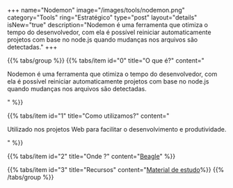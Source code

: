 +++
name="Nodemon"
image="/images/tools/nodemon.png"
category="Tools"
ring="Estratégico"
type="post"
layout="details"
isNew="true"
description="Nodemon é uma ferramenta que otimiza o tempo do desenvolvedor, com ela é possível reiniciar automaticamente projetos com base no node.js quando mudanças nos arquivos são detectadas."
+++

{{% tabs/group %}}
  {{% tabs/item id="0" title="O que é?" content="<p>Nodemon é uma ferramenta que otimiza o tempo do desenvolvedor, com ela é possível reiniciar automaticamente projetos com base no node.js quando mudanças nos arquivos são detectadas.</p>" %}}
  
  {{% tabs/item id="1" title="Como utilizamos?" content="<p>Utilizado nos projetos Web para facilitar o desenvolvimento e produtividade.</p>" %}}
  
  {{% tabs/item id="2" title="Onde ?" content="<a href='https://usebeagle.io/' target='_blank'>Beagle</a>" %}}

  {{% tabs/item id="3" title="Recursos" content="<a href='https://www.npmjs.com/package/nodemon' target='_blank'>Material de estudo</a>%}}
{{% /tabs/group %}}